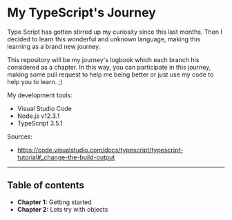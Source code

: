# My TypeScript's Journey

Type Script has gotten stirred up my curiosity since this last months. 
Then I decided to learn this wonderful and unknown language, making this learning as a brand new journey.

This repository will be my journey's logbook which each branch his considered as a chapter.
In this way, you can participate in this journey, making some pull request to help me being better or just use my code to help you to learn.
;)

My development tools:
* Visual Studio Code
* Node.js v12.3.1
* TypeScript 3.5.1

Sources:
* https://code.visualstudio.com/docs/typescript/typescript-tutorial#_change-the-build-output

---

## Table of contents

 * **Chapter 1:** Getting started
 * **Chapter 2:** Lets try with objects
